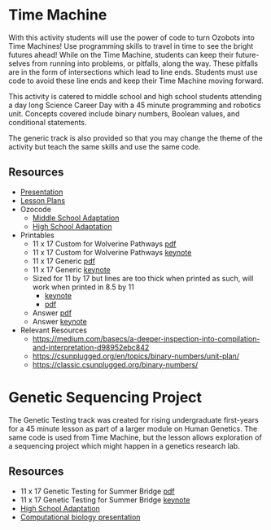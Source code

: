 
# Time Machine

With this activity students will use the power of code to turn Ozobots into Time Machines! Use programming skills to travel in time to see the bright futures ahead! While on the Time Machine, students can keep their future-selves from running into problems, or pitfalls, along the way. These pitfalls are in the form of intersections which lead to line ends. Students must use code to avoid these line ends and keep their Time Machine moving forward. 

This activity is catered to middle school and high school students attending a day long Science Career Day with a 45 minute programming and robotics unit. Concepts covered include binary numbers, Boolean values, and conditional statements.

The generic track is also provided so that you may change the theme of the activity but teach the same skills and use the same code.

## Resources
- [Presentation](TimeMachine_presentation.pptx)
- [Lesson Plans](TimeMachine_lesson_plans.pdf)
- Ozocode
  - [Middle School Adaptation](TimeMachine.ozocode)
  - [High School Adaptation](TimeMachine_Blanks.ozocode)
- Printables
  - 11 x 17 Custom for Wolverine Pathways [pdf](TimeMachine_11by17.pdf)
  - 11 x 17 Custom for Wolverine Pathways [keynote](TimeMachine_11by17.key)
  - 11 x 17 Generic [pdf](TimeMachine_11by17_generic.pdf)
  - 11 x 17 Generic [keynote](TimeMachine_11by17_generic.key)
  - Sized for 11 by 17 but lines are too thick when printed as such, will work when printed in 8.5 by 11
    - [keynote](TimeMachine.key)
    - [pdf](TimeMachine.pdf)
  - Answer [pdf](TimeMachine_Answer.pdf)
  - Answer [keynote](TimeMachine_Answer.key)
- Relevant Resources
  - https://medium.com/basecs/a-deeper-inspection-into-compilation-and-interpretation-d98952ebc842
  - https://csunplugged.org/en/topics/binary-numbers/unit-plan/
  - https://classic.csunplugged.org/binary-numbers/
  
# Genetic Sequencing Project
  
The Genetic Testing track was created for rising undergraduate first-years for a 45 minute lesson as part of a larger module on Human Genetics. The same code is used from Time Machine, but the lesson allows exploration of a sequencing project which might happen in a genetics research lab.

## Resources
  - 11 x 17 Genetic Testing for Summer Bridge [pdf](GeneticTesting_11by17_HG_SummerBridge.pdf)
  - 11 x 17 Genetic Testing for Summer Bridge [keynote](GeneticTesting_11by17_HG_SummerBridge.key)
  - [High School Adaptation](TimeMachine_Blanks.ozocode)
  - [Computational biology presentation](2018_07_17_SummerBridge_ComputationalBiology.pptx)
